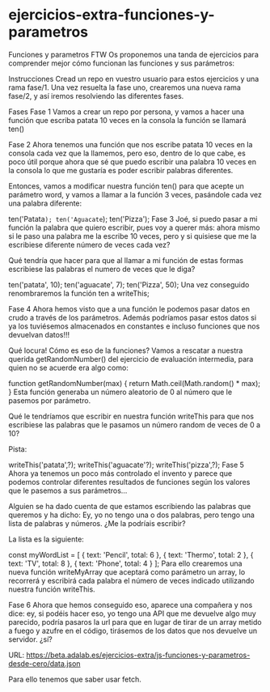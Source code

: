 # ejercicios-extra-funciones-y-parametros
Funciones y parametros FTW
Os proponemos una tanda de ejercicios para comprender mejor cómo funcionan las funciones y sus parámetros:

Instrucciones
Cread un repo en vuestro usuario para estos ejercicios y una rama fase/1. Una vez resuelta la fase uno, crearemos una nueva rama fase/2, y así iremos resolviendo las diferentes fases.

Fases
Fase 1
Vamos a crear un repo por persona, y vamos a hacer una función que escriba patata 10 veces en la consola la función se llamará ten()

Fase 2
Ahora tenemos una función que nos escribe patata 10 veces en la consola cada vez que la llamemos, pero eso, dentro de lo que cabe, es poco útil porque ahora que sé que puedo escribir una palabra 10 veces en la consola lo que me gustaría es poder escribir palabras diferentes.

Entonces, vamos a modificar nuestra función ten() para que acepte un parámetro word, y vamos a llamar a la función 3 veces, pasándole cada vez una palabra diferente:

ten('Patata`);
ten('Aguacate`);
ten('Pizza');
Fase 3
Joé, si puedo pasar a mi función la palabra que quiero escribir, pues voy a querer más: ahora mismo si le paso una palabra me la escribe 10 veces, pero y si quisiese que me la escribiese diferente número de veces cada vez?

Qué tendría que hacer para que al llamar a mi función de estas formas escribiese las palabras el numero de veces que le diga?

ten('patata', 10);
ten('aguacate', 7);
ten('Pizza', 50);
Una vez conseguido renombraremos la función ten a writeThis;

Fase 4
Ahora hemos visto que a una función le podemos pasar datos en crudo a través de los parámetros. Además podríamos pasar estos datos si ya los tuviésemos almacenados en constantes e incluso funciones que nos devuelvan datos!!!

Qué locura! Cómo es eso de la funciones? Vamos a rescatar a nuestra querida getRandomNumber() del ejercicio de evaluación intermedia, para quien no se acuerde era algo como:

function getRandomNumber(max) {
  return Math.ceil(Math.random() * max);
}
Esta función generaba un número aleatorio de 0 al número que le pasemos por parámetro.

Qué le tendríamos que escribir en nuestra función writeThis para que nos escribiese las palabras que le pasamos un número random de veces de 0 a 10?

Pista:

writeThis('patata',?);
writeThis('aguacate'?);
writeThis('pizza',?);
Fase 5
Ahora ya tenemos un poco más controlado el invento y parece que podemos controlar diferentes resultados de funciones según los valores que le pasemos a sus parámetros…

Alguien se ha dado cuenta de que estamos escribiendo las palabras que queremos y ha dicho: Ey, yo no tengo una o dos palabras, pero tengo una lista de palabras y números. ¿Me la podríais escribir?

La lista es la siguiente:

const myWordList =  [
  {
    text: 'Pencil',
    total: 6
  },
  {
    text: 'Thermo',
    total: 2
  },
  {
    text: 'TV',
    total: 8
  },
  {
    text: 'Phone',
    total: 4
  }
];
Para ello crearemos una nueva función writeMyArray que aceptará como parámetro un array, lo recorrerá y escribirá cada palabra el número de veces indicado utilizando nuestra función writeThis.

Fase 6
Ahora que hemos conseguido eso, aparece una compañera y nos dice: ey, si podéis hacer eso, yo tengo una API que me devuelve algo muy parecido, podría pasaros la url para que en lugar de tirar de un array metido a fuego y azufre en el código, tirásemos de los datos que nos devuelve un servidor. ¿sí?

URL: https://beta.adalab.es/ejercicios-extra/js-funciones-y-parametros-desde-cero/data.json

Para ello tenemos que saber usar fetch.
